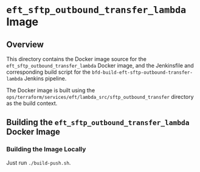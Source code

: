 # `eft_sftp_outbound_transfer_lambda` Image

## Overview

This directory contains the Docker image source for the `eft_sftp_outbound_transfer_lambda` Docker image, and the Jenkinsfile and corresponding build script for the `bfd-build-eft-sftp-outbound-transfer-lambda` Jenkins pipeline.

The Docker image is built using the `ops/terraform/services/eft/lambda_src/sftp_outbound_transfer` directory as the build context.

## Building the `eft_sftp_outbound_transfer_lambda` Docker Image

### Building the Image Locally

Just run `./build-push.sh`.
